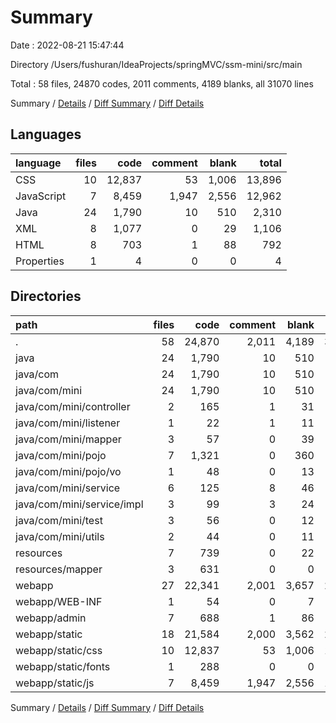 # Summary

Date : 2022-08-21 15:47:44

Directory /Users/fushuran/IdeaProjects/springMVC/ssm-mini/src/main

Total : 58 files,  24870 codes, 2011 comments, 4189 blanks, all 31070 lines

Summary / [Details](details.md) / [Diff Summary](diff.md) / [Diff Details](diff-details.md)

## Languages
| language | files | code | comment | blank | total |
| :--- | ---: | ---: | ---: | ---: | ---: |
| CSS | 10 | 12,837 | 53 | 1,006 | 13,896 |
| JavaScript | 7 | 8,459 | 1,947 | 2,556 | 12,962 |
| Java | 24 | 1,790 | 10 | 510 | 2,310 |
| XML | 8 | 1,077 | 0 | 29 | 1,106 |
| HTML | 8 | 703 | 1 | 88 | 792 |
| Properties | 1 | 4 | 0 | 0 | 4 |

## Directories
| path | files | code | comment | blank | total |
| :--- | ---: | ---: | ---: | ---: | ---: |
| . | 58 | 24,870 | 2,011 | 4,189 | 31,070 |
| java | 24 | 1,790 | 10 | 510 | 2,310 |
| java/com | 24 | 1,790 | 10 | 510 | 2,310 |
| java/com/mini | 24 | 1,790 | 10 | 510 | 2,310 |
| java/com/mini/controller | 2 | 165 | 1 | 31 | 197 |
| java/com/mini/listener | 1 | 22 | 1 | 11 | 34 |
| java/com/mini/mapper | 3 | 57 | 0 | 39 | 96 |
| java/com/mini/pojo | 7 | 1,321 | 0 | 360 | 1,681 |
| java/com/mini/pojo/vo | 1 | 48 | 0 | 13 | 61 |
| java/com/mini/service | 6 | 125 | 8 | 46 | 179 |
| java/com/mini/service/impl | 3 | 99 | 3 | 24 | 126 |
| java/com/mini/test | 3 | 56 | 0 | 12 | 68 |
| java/com/mini/utils | 2 | 44 | 0 | 11 | 55 |
| resources | 7 | 739 | 0 | 22 | 761 |
| resources/mapper | 3 | 631 | 0 | 0 | 631 |
| webapp | 27 | 22,341 | 2,001 | 3,657 | 27,999 |
| webapp/WEB-INF | 1 | 54 | 0 | 7 | 61 |
| webapp/admin | 7 | 688 | 1 | 86 | 775 |
| webapp/static | 18 | 21,584 | 2,000 | 3,562 | 27,146 |
| webapp/static/css | 10 | 12,837 | 53 | 1,006 | 13,896 |
| webapp/static/fonts | 1 | 288 | 0 | 0 | 288 |
| webapp/static/js | 7 | 8,459 | 1,947 | 2,556 | 12,962 |

Summary / [Details](details.md) / [Diff Summary](diff.md) / [Diff Details](diff-details.md)